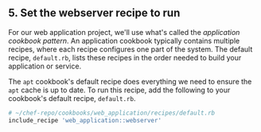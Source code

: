 ## 5. Set the webserver recipe to run

For our web application project, we'll use what's called the _application cookbook pattern_. An application cookbook typically contains multiple recipes, where each recipe configures one part of the system. The default recipe, <code class="file-path">default.rb</code>, lists these recipes in the order needed to build your application or service.

The `apt` cookbook's default recipe does everything we need to ensure the `apt` cache is up to date. To run this recipe, add the following to your cookbook's default recipe, <code class="file-path">default.rb</code>.

```ruby
# ~/chef-repo/cookbooks/web_application/recipes/default.rb
include_recipe 'web_application::webserver'
```
